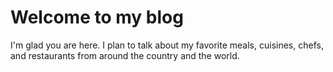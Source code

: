 # Welcome to my blog

I'm glad you are here. I plan to talk about my favorite meals, cuisines, chefs, and restaurants from around the country and the world.
